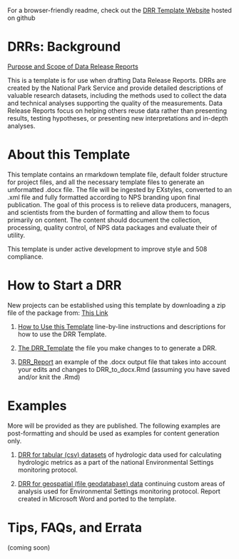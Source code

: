 For a browser-friendly readme, check out the [DRR Template Website](https://nationalparkservice.github.io/DRR_Template/) hosted on github

# DRRs: Background

[Purpose and Scope of Data Release Reports](vignettes/PurposeAndScope.html)

This is a template is for use when drafting Data Release Reports. DRRs are created by the National Park Service and provide detailed descriptions of valuable research datasets, including the methods used to collect the data and technical analyses supporting the quality of the measurements. Data Release Reports focus on helping others reuse data rather than presenting results, testing hypotheses, or presenting new interpretations and in-depth analyses. 

# About this Template
This template contains an rmarkdown template file, default folder structure for project files, and all the necessary template files to generate an unformatted .docx file. The file will be ingested by EXstyles, converted to an .xml file and fully formatted according to NPS branding upon final publication. The goal of this process is to relieve data producers, managers, and scientists from the burden of formatting and allow them to focus primarily on content. The content should document the collection, processing, quality control, of NPS data packages and evaluate their of utility. 

This template is under active development to improve style and 508 compliance.

# How to Start a DRR
New projects can be established using this template by downloading a zip file of the package from: [This Link](https://github.com/nationalparkservice/IMD_DRR_Template/zipball/master)

1. [How to Use this Template](vignettes/HowToUseThisTemplate.html) line-by-line instructions and descriptions for how to use the DRR Template.

2. [The DRR_Template](DRR_to_docx.Rmd) the file you make changes to to generate a DRR.

3. [DRR_Report](DRR_to_docx.docx) an example of the .docx output file that takes into account your edits and changes to DRR_to_docx.Rmd (assuming you have saved and/or knit the .Rmd) 

# Examples
More will be provided as they are published. The following examples are post-formatting and should be used as examples for content generation only.

1. [DRR for tabular (csv) datasets](vignettes/DRAFT_2019_Report_NationalMeanDailyFlowsDataSummary.html) of hydrologic data used for calculating hydrologic metrics as a part of the national Environmental Settings monitoring protocol. 
    
2. [DRR for geospatial (file geodatabase) data](vignettes/NPS-NRSS-DRR-2020-1.html) continuing custom areas of analysis used for Environmental Settings monitoring protocol. Report created in Microsoft Word and ported to the template.

# Tips, FAQs, and Errata 
(coming soon)

